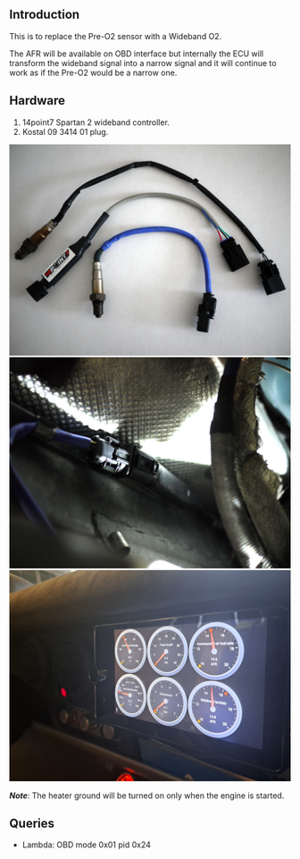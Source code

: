 ## Introduction

This is to replace the Pre-O2 sensor with a Wideband O2.

The AFR will be available on OBD interface but internally the ECU will
transform the wideband signal into a narrow signal and it will continue
to work as if the Pre-O2 would be a narrow one.

## Hardware

 1. 14point7 Spartan 2 wideband controller.
 2. Kostal 09 3414 01 plug.

![alt text](../../../documentation/Usage/wideband/spartan2.jpg "Spartan 2 Wideband Controller")
![alt text](../../../documentation/Usage/wideband/oncar.jpg "Mounted on the car")
![alt text](../../../documentation/Usage/wideband/obdapp.jpg "Result in a OBD Application")

***Note***: The heater ground will be turned on only when the engine is started.

## Queries

 - Lambda: OBD mode 0x01 pid 0x24

